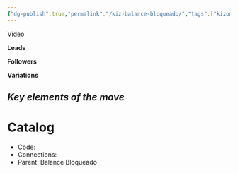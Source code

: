 ```yaml
---
{"dg-publish":true,"permalink":"/kiz-balance-bloqueado/","tags":["kizomba/step","todo"],"created":"2025-01-29T15:50:46.275-05:00","updated":"2025-06-05T09:17:10.551-04:00"}
---
```



Video

**Leads**

**Followers**

**Variations**

*Key elements of the move*
- 

# Catalog

- Code: 
- Connections: 
- Parent: Balance Bloqueado